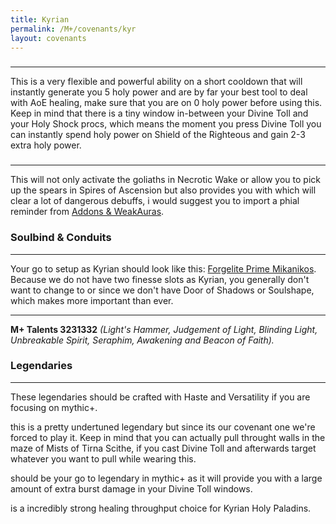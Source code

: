 ```yaml
---
title: Kyrian
permalink: /M+/covenants/kyr
layout: covenants
---
```

### <a href="https://www.wowhead.com/spell=326011/divine-toll" data-wowhead="spell=326011"></a>

---
This is a very flexible and powerful ability on a short cooldown that will instantly generate you 5 holy power and are by far your best tool to deal with AoE healing, make sure that you are on 0 holy power before using this. Keep in mind that there is a tiny window in-between your Divine Toll and your <a href="https://www.wowhead.com/spell=340218/ringing-clarity" data-wowhead="spell=340218"></a> Holy Shock procs, which means the moment you press Divine Toll you can instantly spend holy power on Shield of the Righteous and gain 2-3 extra holy power.

### <a href="https://www.wowhead.com/spell=324739/summon-steward" data-wowhead="spell=324739"></a>

---
This will not only activate the goliaths in Necrotic Wake or allow you to pick up the spears in Spires of Ascension but also provides you with <a href="https://www.wowhead.com/item=177278/phial-of-serenity" data-wowhead="spell=177278"></a> which will clear a lot of dangerous debuffs, i would suggest you to import a phial reminder from [Addons & WeakAuras](/M+/weakauras).

### Soulbind & Conduits

---
Your go to setup as Kyrian should look like this: [Forgelite Prime Mikanikos](https://www.wowhead.com/soulbind-calc/kyrian/forgelite-prime-mikanikos/paladin/AwaW6pYBBS1EChIFMPoKJTAQCiMVK2MKJSyqCjV2AAo). Because we do not have two finesse slots as Kyrian, you generally don't want to change to <a href="https://www.wowhead.com/spell=339124/pure-concentration" data-wowhead="spell=339124"></a> or <a href="https://www.wowhead.com/spell=339292/wrench-evil" data-wowhead="spell=339292"></a> since we don't have Door of Shadows or Soulshape, which makes <a href="https://www.wowhead.com/spell=339268/lights-barding" data-wowhead="spell=339268"></a> more important than ever.

---
**M+ Talents 3231332** *(Light's Hammer, Judgement of Light, Blinding Light, Unbreakable Spirit, Seraphim, Awakening and Beacon of Faith).*
 
### Legendaries

---
These legendaries should be crafted with Haste and Versatility if you are focusing on mythic+.

<a href="https://www.wowhead.com/spell=355098/divine-resonance" data-wowhead="spell=355098"></a> this is a pretty undertuned legendary but since its our covenant one we're forced to play it. Keep in mind that you can actually pull throught walls in the maze of Mists of Tirna Scithe, if you cast Divine Toll and afterwards target whatever you want to pull while wearing this.

<a href="https://www.wowhead.com/spell=337638/vanguards-momentum" data-wowhead="spell=355100"></a> should be your go to legendary in mythic+ as it will provide you with a large amount of extra burst damage in your Divine Toll windows.

<a href="https://www.wowhead.com/spell=337825/shock-barrier" data-wowhead="spell=337825"></a> is a incredibly strong healing throughput choice for Kyrian Holy Paladins.



